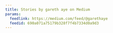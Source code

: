 ```yaml
---
title: Stories by gareth aye on Medium
params:
  feedlink: https://medium.com/feed/@garethaye
  feedid: 690a071a75179b328f7f4b7334d0a9d3
---
```


